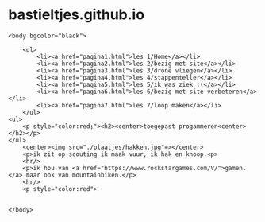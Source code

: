 # bastieltjes.github.io
<!DOCTYPE HTML>
<html>
	<head>
		<title>toegepast progammeren</title>
		<link rel="stylesheet" href="Standard.css">
	</head>
		
	<body bgcolor="black">

        <ul>
            <li><a href="pagina1.html">les 1/Home</a></li>
            <li><a href="pagina2.html">les 2/bezig met site</a></li>
            <li><a href="pagina3.html">les 3/drone vliegen</a></li>
            <li><a href="pagina4.html">les 4/stappenteller</a></li>
            <li><a href="pagina5.html">les 5/ik was ziek :(</a></li>
            <li><a href="pagina6.html">les 6/bezig met site verbeteren</a></li>
            <li><a href="pagina7.html">les 7/loop maken</a></li>
        </ul>
	<ul>
		<p style="color:red;"><h2><center>toegepast progammeren<center></h2></p>
	</ul>
		<center><img src="./plaatjes/hakken.jpg"=></center>
		<p>ik zit op scouting ik maak vuur, ik hak en knoop.<p>
		<hr/>
		<p>ik hou van <a href="https://www.rockstargames.com/V/">gamen.</a> maar ook van mountainbiken.</p>
		<hr/>
		<p style="color:red">
				
		
	</body>
</html>
